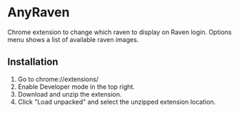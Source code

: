 # AnyRaven
Chrome extension to change which raven to display on Raven login.
Options menu shows a list of available raven images.

## Installation
1. Go to chrome://extensions/
2. Enable Developer mode in the top right.
3. Download and unzip the extension.
4. Click "Load unpacked" and select the unzipped extension location.
